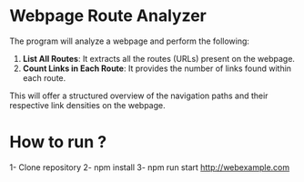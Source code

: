 # Webpage Route Analyzer

The program will analyze a webpage and perform the following:

1. **List All Routes**: It extracts all the routes (URLs) present on the webpage.
2. **Count Links in Each Route**: It provides the number of links found within each route.

This will offer a structured overview of the navigation paths and their respective link densities on the webpage.

# How to run ?
1- Clone repository
2- npm install
3- npm run start <http://webexample.com> 